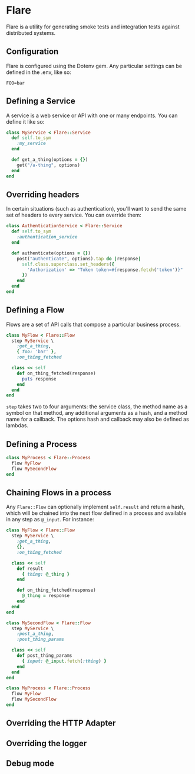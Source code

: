 # Flare

Flare is a utility for generating smoke tests and integration tests against
distributed systems.

## Configuration
Flare is configured using the Dotenv gem. Any particular settings can be defined
in the .env, like so:

```
FOO=bar
```

## Defining a Service
A service is a web service or API with one or many endpoints. You can define it
like so:
```ruby
class MyService < Flare::Service
  def self.to_sym
    :my_service
  end

  def get_a_thing(options = {})
    get("/a-thing", options)
  end
end
```

## Overriding headers
In certain situations (such as authentication), you'll want to send the same set
of headers to every service. You can override them:
```ruby
class AuthenticationService < Flare::Service
  def self.to_sym
    :authentication_service
  end

  def authenticate(options = {})
    post("authenticate", options).tap do |response|
      self.class.superclass.set_headers({
        'Authorization' => "Token token=#{response.fetch('token')}"
      })
    end
  end
end
```

## Defining a Flow
Flows are a set of API calls that compose a particular business process.
```ruby
class MyFlow < Flare::Flow
  step MyService \
    :get_a_thing,
    { foo: 'bar' },
    :on_thing_fetched

  class << self
    def on_thing_fetched(response)
      puts response
    end
  end
end
```

`step` takes two to four arguments: the service class, the method name as a symbol
on that method, any additional arguments as a hash, and a method name for a callback.
The options hash and callback may also be defined as lambdas.

## Defining a Process
```ruby
class MyProcess < Flare::Process
  flow MyFlow
  flow MySecondFlow
end
```

## Chaining Flows in a process
Any `Flare::Flow` can optionally implement `self.result` and return a hash, which
will be chained into the next flow defined in a process and available in any step
as `@_input`. For instance:
```ruby
class MyFlow < Flare::Flow
  step MyService \
    :get_a_thing,
    {},
    :on_thing_fetched

  class << self
    def result
      { thing: @_thing }
    end

    def on_thing_fetched(response)
      @_thing = response
    end
  end
end

class MySecondFlow < Flare::Flow
  step MyService \
    :post_a_thing,
    :post_thing_params

  class << self
    def post_thing_params
      { input: @_input.fetch(:thing) }
    end
  end
end

class MyProcess < Flare::Process
  flow MyFlow
  flow MySecondFlow
end
```

## Overriding the HTTP Adapter

## Overriding the logger

## Debug mode
